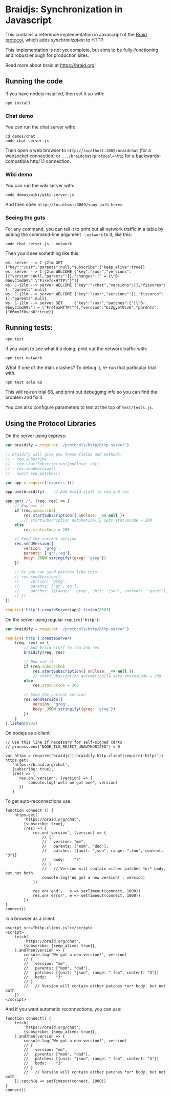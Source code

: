 # Braidjs: Synchronization in Javascript

This contains a reference implementation in Javascript of the
[Braid protocol](https://github.com/braid-org/braid-spec), which adds
*synchronization* to HTTP.

This implementation is not yet complete, but aims to be fully-functioning and
robust enough for production sites.

Read more about braid at https://braid.org!



## Running the code
If you have nodejs installed, then set it up with:
```
npm install
```

### Chat demo
You can run the chat server with:

```
cd demos/chat
node chat-server.js
```

Then open a web browser to `http://localhost:3009/braidchat` (for a websocket connection) or `.../braidchat?protocol=http` for a backwards-compatible http/1.1 connection.

### Wiki demo

You can run the wiki server with:
```
node demos/wiki/wiki-server.js
```
And then open `http://localhost:3009/<any-path-here>`.

### Seeing the guts

For any command, you can tell it to print out all network traffic in a table
by adding the command-line argument `--network` to it, like this:

```
node chat-server.js --network
```

Then you'll see something like this:

```
ws: server --> C-j2lm GET     {"key":"/usr","parents":null,"subscribe":{"keep_alive":true}}
ws: server --> C-j2lm WELCOME {"key":"/usr","versions":[{"version":null,"parents":{},"changes":[" = {\"B-0bnyC1mdA9\":\"FirefoxHTTP\"}"]}
ws: C-j2lm --> server WELCOME {"key":"/chat","versions":[],"fissures":[],"parents":null}
ws: C-j2lm --> server WELCOME {"key":"/usr","versions":[],"fissures":[],"parents":null}
ws: C-j2lm --> server SET     {"key":"/usr","patches":["[\"B-0bnyC1mdA9\"] = \"FrefoxHTTP\""],"version":"bz2gyet9cv6","parents":{"66mn2f0vco8":true}}
```

## Running tests:

```
npm test
```

If you want to see what it's doing, print out the network traffic with:

```
npm test network
```

What if one of the trials crashes?  To debug it, re-run that particular trial
with:

```
npm test solo 68
```

This will re-run trial 68, and print out debugging info so you can find the
problem and fix it.

You can also configure parameters to test at the top of `test/tests.js`.

## Using the Protocol Libraries

On the server using express:

```javascript
var braidify = require('./protocols/http/http-server')

// Braidify will give you these fields and methods:
// - req.subscribe
// - req.startSubscription({onClose: cb})
// - res.sendVersion()
// - await req.patches()

var app = require('express')()

app.use(braidify)    // Add braid stuff to req and res

app.get('/', (req, res) => {
    // Now use it
    if (req.subscribe)
        res.startSubscription({ onClose: _=> null })
        // startSubscription automatically sets statusCode = 209
    else
        res.statusCode = 200

    // Send the current version
    res.sendVersion({
        version: 'greg',
        parents: ['gr','eg'],
        body: JSON.stringify({greg: 'greg'})
    })

    // Or you can send patches like this:
    // res.sendVersion({
    //     version: 'greg',
    //     parents: ['gr','eg'],
    //     patches: [{range: '.greg', unit: 'json', content: '"greg"'}]
    // })
})

require('http').createServer(app).listen(8583)
```

On the server using regular `require('http')`:

```javascript
var braidify = require('./protocols/http/http-server')

require('http').createServer(
    (req, res) => {
        // Add braid stuff to req and res
        braidify(req, res)

        // Now use it
        if (req.subscribe)
            res.startSubscription({ onClose: _=> null })
            // startSubscription automatically sets statusCode = 209
        else
            res.statusCode = 200

        // Send the current version
        res.sendVersion({
            version: 'greg',
            body: JSON.stringify({greg: 'greg'})
        })
    }
).listen(9935)
```

On nodejs as a client:

```
// Use this line if necessary for self-signed certs
// process.env["NODE_TLS_REJECT_UNAUTHORIZED"] = 0

var https = require('braidjs').braidify.http.client(require('https'))
https.get(
   'https://braid.org/chat',
   {subscribe: true},
   (res) => {
      res.on('version', (version) => {
          console.log('well we got one', version)
      })
   }
```

To get auto-reconnections use:

```
function connect () {
    https.get(
        'https://braid.org/chat',
        {subscribe: true},
        (res) => {
            res.on('version', (version) => {
                // {
                //   version: "me",
                //   parents: ["mom", "dad"],
                //   patches: [{unit: "json", range: ".foo", content: "3"}]
                //   body:    "3"
                // }
                //   // Version will contain either patches *or* body, but not both
                console.log('We got a new version!', version)
            })

            res.on('end',   e => setTimeout(connect, 1000))
            res.on('error', e => setTimeout(connect, 1000))
        })
}
connect()
```

In a browser as a client:

```
<script src="http-client.js"></script>
<script>
    fetch(
        'https://braid.org/chat',
        {subscribe: {keep_alive: true}},
    ).andThen(version => {
        console.log('We got a new version!', version)
        // {
        //   version: "me",
        //   parents: ["mom", "dad"],
        //   patches: [{unit: "json", range: ".foo", content: "3"}]
        //   body:    "3"
        // }
        //   // Version will contain either patches *or* body, but not both
    })
</script>
```

And if you want automatic reconnections, you can use:

```
function connect() {
    fetch(
        'https://braid.org/chat',
        {subscribe: {keep_alive: true}},
    ).andThen(version => {
        console.log('We got a new version!', version)
        // {
        //   version: "me",
        //   parents: ["mom", "dad"],
        //   patches: [{unit: "json", range: ".foo", content: "3"}]
        //   body:    "3"
        // }
        //   // Version will contain either patches *or* body, but not both
    }).catch(e => setTimeout(connect, 1000))
}
connect()
```
